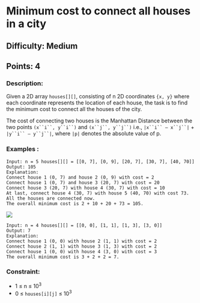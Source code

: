 # Minimum cost to connect all houses in a city
## Difficulty: Medium
## Points: 4
### Description:
Given a 2D array `houses[][]`, consisting of n 2D coordinates `{x, y}` where each coordinate represents the location of each house, the task is to find the minimum cost to connect all the houses of the city.

The cost of connecting two houses is the Manhattan Distance between the two points `(x``i``, y``i``)` and `(x``j``, y``j``)` i.e., `|x``i`` – x``j``|` + `|y``i`` – y``j``|`, where `|p|` denotes the absolute value of p.

### Examples :
```
Input: n = 5 houses[][] = [[0, 7], [0, 9], [20, 7], [30, 7], [40, 70]]
Output: 105
Explanation:
Connect house 1 (0, 7) and house 2 (0, 9) with cost = 2
Connect house 1 (0, 7) and house 3 (20, 7) with cost = 20
Connect house 3 (20, 7) with house 4 (30, 7) with cost = 10 
At last, connect house 4 (30, 7) with house 5 (40, 70) with cost 73.
All the houses are connected now.
The overall minimum cost is 2 + 10 + 20 + 73 = 105.
```
<img src="https://media.geeksforgeeks.org/img-practice/prod/addEditProblem/892720/Web/Other/blobid0_1744176520.jpg"><br>
```
Input: n = 4 houses[][] = [[0, 0], [1, 1], [1, 3], [3, 0]]
Output: 7
Explanation: 
Connect house 1 (0, 0) with house 2 (1, 1) with cost = 2
Connect house 2 (1, 1) with house 3 (1, 3) with cost = 2 
Connect house 1 (0, 0) with house 4 (3, 0) with cost = 3 
The overall minimum cost is 3 + 2 + 2 = 7.
```

### Constraint:
- 1 ≤ n ≤ 10<sup>3</sup>
- 0 ≤ `houses[i][j]` ≤ 10<sup>3</sup>